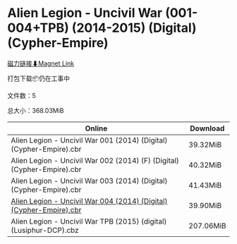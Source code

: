 # Alien Legion - Uncivil War (001-004+TPB) (2014-2015) (Digital) (Cypher-Empire)

[磁力链接⬇Magnet Link](magnet:?xt=urn:btih:567c266ffa4a0e09d4b088072bf68dafb8279f22&dn=Alien%20Legion%20-%20Uncivil%20War%20%28001-004%2BTPB%29%20%282014-2015%29%20%28Digital%29%20%28Cypher-Empire%29)

打包下载📦仍在工事中

文件数：5

总大小：368.03MiB

Online | Download
--- | ---
Alien Legion - Uncivil War 001 (2014) (Digital) (Cypher-Empire).cbr | 39.32MiB
Alien Legion - Uncivil War 002 (2014) (F) (Digital) (Cypher-Empire).cbr | 40.32MiB
Alien Legion - Uncivil War 003 (2014) (Digital) (Cypher-Empire).cbr | 41.43MiB
[Alien Legion - Uncivil War 004 (2014) (Digital) (Cypher-Empire).cbr](https://github.com/alicewish/markdown/blob/master/comic/Alien-Legion-Uncivil-War-004-2014-Digital-Cypher-Empire-cbr.md) | 39.90MiB
Alien Legion - Uncivil War TPB (2015) (digital) (Lusiphur-DCP).cbz | 207.06MiB